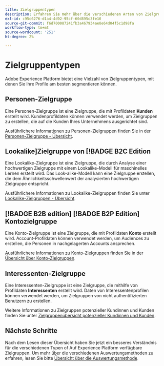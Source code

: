 ```yaml
---
title: Zielgruppentypen
description: Erfahren Sie mehr über die verschiedenen Arten von Zielgruppen, die Sie in Adobe Experience Platform erstellen können.
exl-id: c95c6276-d1a4-4d92-95cf-60d895c3fe10
source-git-commit: f6d700087241fb3a467934ae8e64d04f5c1d98fa
workflow-type: tm+mt
source-wordcount: '251'
ht-degree: 2%

---
```


# Zielgruppentypen

Adobe Experience Platform bietet eine Vielzahl von Zielgruppentypen, mit denen Sie Ihre Profile am besten segmentieren können.

## Personen-Zielgruppe

Eine Personen-Zielgruppe ist eine Zielgruppe, die mit Profildaten **Kunden** erstellt wird. Kundenprofildaten können verwendet werden, um Zielgruppen zu erstellen, die auf die Kunden Ihres Unternehmens ausgerichtet sind.

Ausführlichere Informationen zu Personen-Zielgruppen finden Sie in der [Personen-Zielgruppe - Übersicht](./people-audiences.md).

## Lookalike]Zielgruppe von [!BADGE B2C Edition

Eine Lookalike-Zielgruppe ist eine Zielgruppe, die durch Analyse einer hochwertigen Zielgruppe mit einem Lookalike-Modell für maschinelles Lernen erstellt wird. Das Look-alike-Modell kann eine Zielgruppe erstellen, die dem Ähnlichkeitsschwellenwert der analysierten hochwertigen Zielgruppe entspricht.

Ausführlichere Informationen zu Lookalike-Zielgruppen finden Sie unter [Lookalike-Zielgruppen - Übersicht](./lookalike-audiences.md).

## [!BADGE B2B edition] [!BADGE B2P Edition] Kontozielgruppe

Eine Konto-Zielgruppe ist eine Zielgruppe, die mit Profildaten **Konto** erstellt wird. Account-Profildaten können verwendet werden, um Audiences zu erstellen, die Personen in nachgelagerten Accounts ansprechen.

Ausführlichere Informationen zu Konto-Zielgruppen finden Sie in der [Übersicht über Konto-Zielgruppen](./account-audiences.md).

## Interessenten-Zielgruppe

Eine Interessenten-Zielgruppe ist eine Zielgruppe, die mithilfe von Profildaten **Interessenten** erstellt wird. Daten von Interessentenprofilen können verwendet werden, um Zielgruppen von nicht authentifizierten Benutzern zu erstellen.

Weitere Informationen zu Zielgruppen potenzieller Kundinnen und Kunden finden Sie unter [Zielgruppenübersicht potenzieller Kundinnen und Kunden](./prospect-audiences.md).

## Nächste Schritte

Nach dem Lesen dieser Übersicht haben Sie jetzt ein besseres Verständnis für die verschiedenen Typen of Auf Experience Platform verfügbare Zielgruppen. Um mehr über die verschiedenen Auswertungsmethoden zu erfahren, lesen Sie bitte [Übersicht über die Auswertungsmethode](../methods/overview.md).
